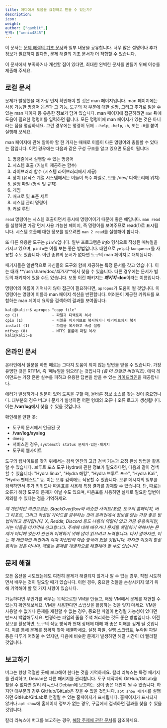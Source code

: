 ```yaml
---
title: 어디에서 도움을 요청하고 받을 수 있는가?
description:
icon:
weight:
author: ["gamb1t",]
번역: ["xenix4845"]
---
```


이 문서는 [문제 해결의 기초 문서](/docs/troubleshooting/basic-troubleshooting/)와 일부 내용을 공유합니다. 너무 많은 설명이나 추가 정보가 필요하지 않다면, 문제 해결의 기초 문서가 더 적합할 수 있습니다.

이 문서에서 부족하거나 개선할 점이 있다면, 최대한 완벽한 문서를 만들기 위해 이슈를 제출해 주세요.

## 로컬 문서

문제가 발생했을 때 가장 먼저 확인해야 할 것은 man 페이지입니다. man 페이지에는 사용 가능한 명령어 옵션과 그 기능, 도구의 각 부분에 대한 설명, 그리고 추가로 읽을 수 있는 man 페이지 등 유용한 정보가 담겨 있습니다. man 페이지에 접근하려면 `man` 뒤에 도움이 필요한 명령어를 입력하면 됩니다. 모든 명령어에 man 페이지가 있는 것은 아니라는 점을 명심하세요. 그런 경우에는 명령어 뒤에 `--help`, `-help`, `-h`, 또는 `-H`를 붙여 실행해 보세요.

man 페이지에 관해 알아야 할 한 가지는 때때로 이름이 다른 명령어와 충돌할 수 있다는 점입니다. 이런 경우에는 다음과 같은 구성 구조를 알고 있으면 도움이 됩니다:

1. 명령줄에서 실행할 수 있는 명령어
2. 시스템 호출 (커널이 제공하는 함수)
3. 라이브러리 함수 (시스템 라이브러리에서 제공)
4. 장치 (유닉스 계열 시스템에서는 이들이 특수 파일로, 보통 /dev/ 디렉토리에 위치)
5. 설정 파일 (형식 및 규칙)
6. 게임
7. 매크로 및 표준 세트
8. 시스템 관리 명령어
9. 커널 루틴

`read` 명령어는 시스템 호출이면서 동시에 명령어이기 때문에 좋은 예입니다. `man read`를 실행하면 가장 먼저 사용 가능한 페이지, 즉 명령어를 보여주므로 read(1)로 표시됩니다. 시스템 호출에 대한 정보를 얻으려면 `man 2 read`를 실행해야 합니다.

또 다른 유용한 도구는 `pinfo`입니다. 일부 프로그램은 _info_ 형식으로 작성된 매뉴얼을 가지고 있으며, `pinfo`는 이를 보는 좋은 방법입니다. 대안으로 `yelp`나 `konqueror`를 사용할 수도 있습니다. 이런 종류의 문서가 없다면 도구의 man 페이지로 대체됩니다.

패키지들은 일반적으로 자신들의 도구와 함께 제공하는 특정 문서를 갖고 있습니다. 이는 대개 **/usr/share/doc/_패키지_**에서 찾을 수 있습니다. 다른 경우에는 문서가 별도의 패키지에 있을 수도 있습니다. 보통 이런 패키지는 **_패키지_-doc**이라는 이름입니다.

명령어의 이름이 기억나지 않아 접근이 필요하다면, `apropos`가 도움이 될 것입니다. 이 명령어는 명령어 이름과 man 페이지 섹션을 반환합니다. 여러분이 제공한 키워드를 포함하는 man 페이지 요약을 검색하여 결과를 보여줍니다:

```console
kali@kali:~$ apropos "copy file"
cp (1)               - 파일과 디렉토리 복사
cpio (1)             - 파일을 아카이브로 복사하거나 아카이브에서 복사
install (1)          - 파일을 복사하고 속성 설정
ntfscp (8)           - NTFS 볼륨에 파일 복사
kali@kali:~$
```

## 온라인 문서

온라인에서 질문을 하면 때로는 그다지 도움이 되지 않는 답변을 받을 수 있습니다. 가장 유명한 것은 RTFM, 즉 '매뉴얼을 읽으라'는 것입니다 _(좀 더 친절한 버전이죠)_. 에릭 레이먼드는 가장 흔한 실수를 피하고 유용한 답변을 받을 수 있는 [가이드라인](http://catb.org/~esr/faqs/smart-questions.html)을 제공합니다.

에러가 발생하거나 질문이 있어 도움을 구할 때, 올바른 정보 소스를 찾는 것이 중요합니다. 대부분의 경우 버그나 문제가 발생하면 어떤 형태의 오류나 오류 로그가 생성됩니다. 이는 **/var/log**에서 찾을 수 있을 것입니다.

확인해볼 만한 곳:

- 도구의 문서에서 언급된 곳
- **/var/log/syslog**
- `dmesg`
- 서비스인 경우, `systemctl status 문제가-있는-패키지`
- 도구의 웹사이트

도구의 웹사이트를 찾기 위해서는 검색 엔진의 고급 검색 기능과 요청 완성 방법을 활용할 수 있습니다. 브루트 포스 도구 Hydra에 관한 정보가 필요하다면, 다음과 같이 검색할 수 있습니다: "Hydra linux", "Hydra 해킹", "Hydra 브루트 포스", "Hydra Kali", "Hydra 펜테스트" 등. 이는 오류 검색에도 적용할 수 있습니다. 오류 메시지의 일부를 검색하면서 추가 키워드나 따옴표를 사용해 특정 결과를 강제할 수 있습니다. 단, 때로는 오류가 해당 도구의 문제가 아닐 수도 있으며, 따옴표를 사용하면 실제로 필요한 답변이 제외될 수 있다는 점을 기억하세요.

_제 개인적인 의견으로는, StackOverflow와 비슷한 사이트/포럼, 도구의 홈페이지, 버그 리포트, 그리고 작성된 가이드를 공부하는 것이 온라인에서 정보를 얻는 가장 좋은 방법이라고 생각합니다. X, Reddit, Discord 등도 나름의 역할이 있고 가끔 유용하지만, 저는 이들을 마지막에 참고합니다. 주제에 대해 배우거나 문제를 해결하기 위해서는 문제가 어디에 있는지 완전히 이해하기 위해 많이 읽으려고 노력합니다. 다시 말하지만, 이는 제 개인적인 의견이며 각자 자신만의 학습 방식이 있을 것입니다. 하지만 이것이 항상 통하는 것은 아니며, 때로는 문제를 개별적으로 해결해야 할 수도 있습니다._

## 문제 해결

모든 옵션을 시도했는데도 여전히 문제가 해결되지 않거나 알 수 없는 경우, 직접 시도하면서 배우는 것이 필요할 때가 있습니다. 이런 경우, 중요한 것들을 손상시키지 않기 위해 기억해야 할 몇 가지 사항이 있습니다.

가능하다면 무언가를 배우는 목적으로만 VM을 만들고, 해당 VM에서 문제를 재현할 수 있는지 확인해보세요. VM을 사용한다면 스냅샷을 활용하는 것을 잊지 마세요. VM을 사용할 수 없거나 문제를 재현할 수 없는 경우, 중요한 파일이 변경될 가능성이 있다면 반드시 백업해두세요. 변경하는 파일의 줄을 주석 처리하는 것도 좋은 방법입니다. 이전 정보를 활용하면, 도구의 작동 방식과 현재 상태에 대해 꽤 좋은 이해를 갖게 될 것입니다. 이를 통해 문제를 정확히 찾아 해결하세요. 설정 파일, 실행 스크립트, 누락된 파일 등은 다루기 어려울 수 있지만, 다음에 비슷한 문제가 발생하면 해결 시간이 더 빨라질 것입니다.

## 보고하기

버그는 항상 적절한 곳에 보고해야 한다는 것을 기억하세요. 칼리 리눅스는 특정 패키지를 관리하고, Debian은 다른 패키지를 관리합니다. 도구 제작자의 GitHub/GitLab을 찾을 수 없다면 칼리 리눅스나 Debian에 보고하는 것이 좋은 대안이 될 수 있습니다. 하지만 대부분의 경우 GitHub/GitLab은 찾을 수 있을 것입니다. `apt show 패키지`를 실행하면 GitHub/GitLab로 연결될 수 있는 홈페이지가 표시됩니다. 홈페이지가 표시되지 않거나 `apt show`에 홈페이지 정보가 없는 경우, 구글에서 검색하면 결과를 찾을 수 있을 것입니다.

칼리 리눅스에 버그를 보고하는 경우, [해당 주제에 관한 문서](/docs/community/submitting-issues-kali-bug-tracker/)를 참조하세요.

